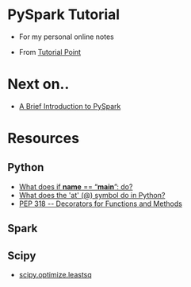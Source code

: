 # PySpark Tutorial

- For my personal online notes

- From [Tutorial Point](https://www.tutorialspoint.com/pyspark/pyspark_storagelevel.htm)

# Next on..
- [A Brief Introduction to PySpark](https://towardsdatascience.com/a-brief-introduction-to-pyspark-ff4284701873)

# Resources

## Python
- [What does if __name__ == “__main__”: do?](https://stackoverflow.com/questions/419163/what-does-if-name-main-do)
- [What does the 'at' (@) symbol do in Python?](https://stackoverflow.com/questions/6392739/what-does-the-at-symbol-do-in-python)
- [PEP 318 -- Decorators for Functions and Methods](https://www.python.org/dev/peps/pep-0318/)
## Spark

## Scipy
- [scipy.optimize.leastsq](https://docs.scipy.org/doc/scipy/reference/generated/scipy.optimize.leastsq.html)
